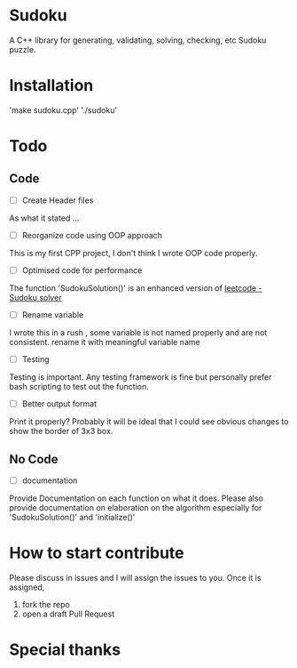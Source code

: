 # Sudoku
A C++ library for generating, validating, solving, checking, etc Sudoku puzzle. 

# Installation 
'make sudoku.cpp'
'./sudoku'

# Todo

## Code

- [ ] Create Header files
  
As what it stated ...

- [ ] Reorganize code using OOP approach

This is my first CPP project, I don't think I wrote OOP code properly. 

- [ ] Optimised code for performance

The function 'SudokuSolution()' is an enhanced version of [ leetcode - Sudoku solver ]( https://leetcode.com/problems/sudoku-solver/ )

- [ ] Rename variable

I wrote this in a rush , some variable is not named properly and are not consistent. rename it with meaningful variable name

- [ ] Testing

Testing is important. Any testing framework is fine but personally prefer bash scripting to test out the function.

- [ ] Better output format

Print it properly? Probably it will be ideal that I could see obvious changes to show the border of 3x3 box.

## No Code

- [ ] documentation 

Provide Documentation on each function on what it does. Please also provide documentation on elaboration on the algorithm especially for 'SudokuSolution()' and 'initialize()'

# How to start contribute

Please discuss in issues and I will assign the issues to you.
Once it is assigned, 

1. fork the repo
2. open a draft Pull Request

# Special thanks




